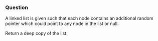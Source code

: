 ### Question

A linked list is given such that each node contains an additional random pointer which could point to any node in the list or null.

Return a deep copy of the list.
